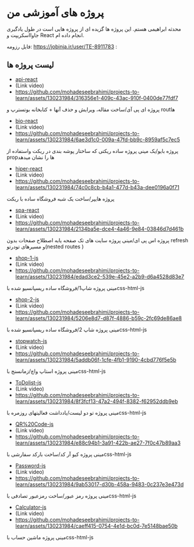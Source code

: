 # پروژه های آموزشی من

محدثه ابراهیمی هستم. این پروژه ها گزیده ای از پروژه هایی است در طول یادگیری جاوااسکریپت و React انجام داده ام.

فایل رزومه:  https://jobinja.ir/user/TE-8911783     :


## لیست پروژه ها


* [api-react](https://github.com/mohadeseebrahimi/projects-to-learn/tree/main/api-react)
* (Link video)
* https://github.com/mohadeseebrahimi/projects-to-learn/assets/130231984/316356e1-409c-43ac-910f-0400de77fdf7

پروژه ای پی آی/ساخت مقاله، ویرایش و حذف آنها + کتابخانه بوتسترپ و routها 

* [bio-react](https://github.com/mohadeseebrahimi/projects-to-learn/tree/main/bio-react)
* (Link video)
* https://github.com/mohadeseebrahimi/projects-to-learn/assets/130231984/6ae3d1c0-009a-47fd-bb9c-8959af5c7ec5

پروژه بایو/یک مینی پروژه ساده ریکتی که ساختار پوشه بندی در ریکت واستفاده از propها را نشان میدهد

* [hiper-react](https://github.com/mohadeseebrahimi/projects-to-learn/tree/main/hiper-react)
* (Link video)
* https://github.com/mohadeseebrahimi/projects-to-learn/assets/130231984/74c0c8cb-b4a1-477d-b43a-dee0196a0f71
  
پروژه هایپر/ساخت یک شبه فروشگاه ساده با ریکت

* [spa-react](https://github.com/mohadeseebrahimi/projects-to-learn/tree/main/spa-react)
* (Link video)
* https://github.com/mohadeseebrahimi/projects-to-learn/assets/130231984/2134ba5e-dce4-4a46-9e84-03846d7d461b

پروژه اس پی ای/مینی پروژه سایت های تک صفحه یابه اصطلاح صفحات بدون refresh و مسیرهای تودرتو(nested  routes ) 

* [shop-1-js](https://github.com/mohadeseebrahimi/projects-to-learn/tree/main/shop1-js/shop1)
* (Link video)
* https://github.com/mohadeseebrahimi/projects-to-learn/assets/130231984/edad3ce2-539e-45e2-a2b9-d6a4528d83e7

مینی پروژه شاپ1/فروشگاه ساده ریسپانسیو شده باcss-html-js

* [shop-2-js](https://github.com/mohadeseebrahimi/projects-to-learn/tree/main/shop2-js/shop2)
* (Link video)
* https://github.com/mohadeseebrahimi/projects-to-learn/assets/130231984/5206e8d7-d87f-4886-b59c-2fc69de86ae8

مینی پروژه شاپ 2/فروشگاه ساده ریسپانسیو شده باcss-html-js

* [stopwatch-js](https://github.com/mohadeseebrahimi/projects-to-learn/tree/main/stopwatch-js/Stopwatch)
* (Link video)
* https://github.com/mohadeseebrahimi/projects-to-learn/assets/130231984/5addb06f-1cfe-4fb1-9190-4cbd776f5e5b

مینی پروژه استاپ واچ/زمانسنج باcss-html-js 

* [ToDolist-js](https://github.com/mohadeseebrahimi/projects-to-learn/tree/main/ToDo%20list-js/To%20Do%20List)
* (Link video)
* https://github.com/mohadeseebrahimi/projects-to-learn/assets/130231984/8f3fcf13-47a2-494f-8382-f62952ddb9eb

مینی پروژه تو دو لیست/یادداشت فعالیتهای روزمره باcss-html-js

* [QR%20Code-js](https://github.com/mohadeseebrahimi/projects-to-learn/tree/main/QR%20Code-js/QR%20Code%20Generator)
* (Link video)
* https://github.com/mohadeseebrahimi/projects-to-learn/assets/130231984/e88c94b1-3a91-422b-ae27-7f0c47b89aa3

مینی پروژه کیو آر کد/ساخت بارکد سفارشی باcss-html-js

* [Password-js](https://github.com/mohadeseebrahimi/projects-to-learn/tree/main/Password-js/Password%20Generator)
* (Link video)
* https://github.com/mohadeseebrahimi/projects-to-learn/assets/130231984/9ab53017-d30b-458a-9483-0c237e3e473d

مینی پروژه رمز عبور/ساخت رمزعبور تصادفی باcss-html-js

* [Calculator-js](https://github.com/mohadeseebrahimi/projects-to-learn/tree/main/Password-js/Calculator-js/Calculator)
* (Link video)
* https://github.com/mohadeseebrahimi/projects-to-learn/assets/130231984/caeff415-0754-4e1d-bc0d-7e5148bae50b

مینی پروژه ماشین حساب باcss-html-js
